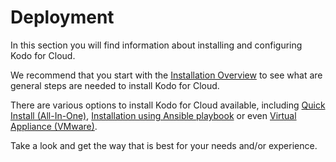 # Deployment

In this section you will find information about installing and configuring Kodo for Cloud. 

We recommend that you start with the [Installation Overview](installation-overview.md) to see what are general steps are needed to install Kodo for Cloud.

There are various options to install Kodo for Cloud available, including [Quick Install \(All-In-One\)](quick-install-all-in-one.md), [Installation using Ansible playbook](installation-using-ansible-playbook.md) or even [Virtual Appliance \(VMware\)](virtual-appliance-vmware.md). 

Take a look and get the way that is best for your needs and/or experience.

